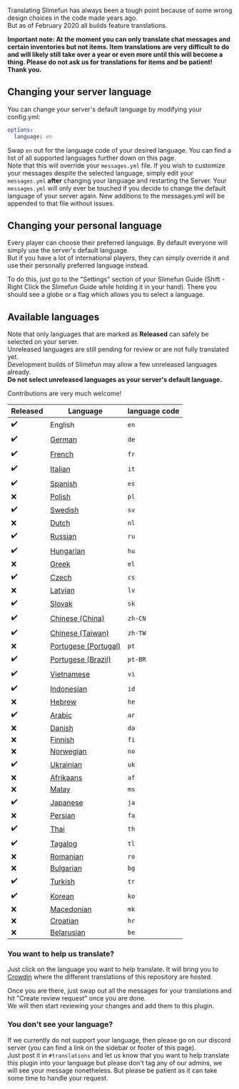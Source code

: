 Translating Slimefun has always been a tough point because of some wrong design choices in the code made years ago.<br> But as of February 2020 all builds feature translations.

**Important note: At the moment you can only translate chat messages and certain inventories but not items. Item translations are very difficult to do and will likely still take over a year or even more until this will become a thing. Please do not ask us for translations for items and be patient! Thank you.**

## Changing your server language
You can change your server's default language by modifying your config.yml:
```yaml
options:
  language: en
```
Swap `en` out for the language code of your desired language. You can find a list of all supported languages further down on this page.<br> Note that this will override your `messages.yml` file. If you wish to customize your messages despite the selected language, simply edit your `messages.yml` **after** changing your language and restarting the Server. Your `messages.yml` will only ever be touched if you decide to change the default language of your server again. New additions to the messages.yml will be appended to that file without issues.

## Changing your personal language
Every player can choose their preferred language. By default everyone will simply use the server's default language.<br> But if you have a lot of international players, they can simply override it and use their personally preferred language instead.

To do this, just go to the "Settings" section of your Slimefun Guide (Shift - Right Click the Slimefun Guide while holding it in your hand). There you should see a globe or a flag which allows you to select a language.

## Available languages
Note that only languages that are marked as **Released** can safely be selected on your server.<br> Unreleased languages are still pending for review or are not fully translated yet.<br> Development builds of Slimefun may allow a few unreleased languages already.<br> **Do not select unreleased languages as your server's default language.**

Contributions are very much welcome!

| Released             | Language                                                         | language code |
| -------------------- | ---------------------------------------------------------------- | ------------- |
| :heavy_check_mark: | English                                                          | `en`          |
| :heavy_check_mark: | [German](https://crowdin.com/project/slimefun/de)                | `de`          |
| :heavy_check_mark: | [French](https://crowdin.com/project/slimefun/fr)                | `fr`          |
| :heavy_check_mark: | [Italian](https://crowdin.com/project/slimefun/it)               | `it`          |
| :heavy_check_mark: | [Spanish](https://crowdin.com/project/slimefun/es)               | `es`          |
| :x:                  | [Polish](https://crowdin.com/project/slimefun/pl)                | `pl`          |
| :heavy_check_mark: | [Swedish](https://crowdin.com/project/slimefun/sv)               | `sv`          |
| :x:                  | [Dutch](https://crowdin.com/project/slimefun/nl)                 | `nl`          |
| :heavy_check_mark: | [Russian](https://crowdin.com/project/slimefun/ru)               | `ru`          |
| :heavy_check_mark: | [Hungarian](https://crowdin.com/project/slimefun/hu)             | `hu`          |
| :x:                  | [Greek](https://crowdin.com/project/slimefun/el)                 | `el`          |
| :heavy_check_mark: | [Czech](https://crowdin.com/project/slimefun/cs)                 | `cs`          |
| :x:                  | [Latvian](https://crowdin.com/project/slimefun/lv)               | `lv`          |
| :heavy_check_mark: | [Slovak](https://crowdin.com/project/slimefun/sk)                | `sk`          |
| :heavy_check_mark: | [Chinese (China)](https://crowdin.com/project/slimefun/zh-CN)    | `zh-CN`       |
| :heavy_check_mark: | [Chinese (Taiwan)](https://crowdin.com/project/slimefun/zh-TW)   | `zh-TW`       |
| :x:                  | [Portugese (Portugal)](https://crowdin.com/project/slimefun/pt)  | `pt`          |
| :heavy_check_mark: | [Portugese (Brazil)](https://crowdin.com/project/slimefun/pt-BR) | `pt-BR`       |
| :heavy_check_mark: | [Vietnamese](https://crowdin.com/project/slimefun/vi)            | `vi`          |
| :heavy_check_mark: | [Indonesian](https://crowdin.com/project/slimefun/id)            | `id`          |
| :x:                  | [Hebrew](https://crowdin.com/project/slimefun/he)                | `he`          |
| :heavy_check_mark: | [Arabic](https://crowdin.com/project/slimefun/ar)                | `ar`          |
| :x:                  | [Danish](https://crowdin.com/project/slimefun/da)                | `da`          |
| :x:                  | [Finnish](https://crowdin.com/project/slimefun/fi)               | `fi`          |
| :x:                  | [Norwegian](https://crowdin.com/project/slimefun/no)             | `no`          |
| :heavy_check_mark: | [Ukrainian](https://crowdin.com/project/slimefun/uk)             | `uk`          |
| :x:                  | [Afrikaans](https://crowdin.com/project/slimefun/af)             | `af`          |
| :x:                  | [Malay](https://crowdin.com/project/slimefun/ms)                 | `ms`          |
| :heavy_check_mark: | [Japanese](https://crowdin.com/project/slimefun/ja)              | `ja`          |
| :x:                  | [Persian](https://crowdin.com/project/slimefun/fa)               | `fa`          |
| :heavy_check_mark: | [Thai](https://crowdin.com/project/slimefun/th)                  | `th`          |
| :heavy_check_mark: | [Tagalog](https://crowdin.com/project/slimefun/tl)               | `tl`          |
| :x:                  | [Romanian](https://crowdin.com/project/slimefun/ro)              | `ro`          |
| :x:                  | [Bulgarian](https://crowdin.com/project/slimefun/bg)             | `bg`          |
| :heavy_check_mark: | [Turkish](https://crowdin.com/project/slimefun/tr)               | `tr`          |
| :heavy_check_mark: | [Korean](https://crowdin.com/project/slimefun/ko)                | `ko`          |
| :x:                  | [Macedonian](https://crowdin.com/project/slimefun/mk)            | `mk`          |
| :x:                  | [Croatian](https://crowdin.com/project/slimefun/hr)              | `hr`          |
| :x:                  | [Belarusian](https://crowdin.com/project/slimefun/be)            | `be`          |

### You want to help us translate?
Just click on the language you want to help translate. It will bring you to [Crowdin](https://crowdin.com/project/slimefun/) where the different translations of this repository are hosted.

Once you are there, just swap out all the messages for your translations and hit "Create review request" once you are done.<br> We will then start reviewing your changes and add them to this plugin.

### You don't see your language?
If we currently do not support your language, then please go on our discord server (you can find a link on the sidebar or footer of this page).<br> Just post it in `#translations` and let us know that you want to help translate this plugin into your language but please don't tag any of our admins, we will see your message nonetheless. But please be patient as it can take some time to handle your request.
